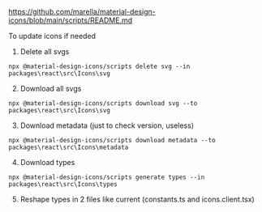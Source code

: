 https://github.com/marella/material-design-icons/blob/main/scripts/README.md

To update icons if needed

1. Delete all svgs

```
npx @material-design-icons/scripts delete svg --in packages\react\src\Icons\svg
```

2. Download all svgs

```
npx @material-design-icons/scripts download svg --to packages\react\src\Icons\svg
```

3. Download metadata (just to check version, useless)

```
npx @material-design-icons/scripts download metadata --to packages\react\src\Icons\metadata
```

4. Download types

```
npx @material-design-icons/scripts generate types --in packages\react\src\Icons\types
```

5. Reshape types in 2 files like current (constants.ts and icons.client.tsx)
